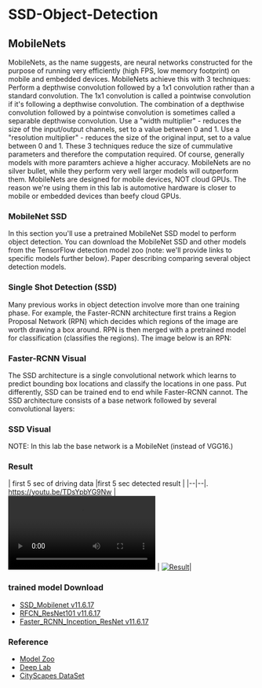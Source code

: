 # SSD-Object-Detection

## MobileNets
MobileNets, as the name suggests, are neural networks constructed for the purpose of running very efficiently (high FPS, low memory footprint) on mobile and embedded devices. MobileNets achieve this with 3 techniques:
Perform a depthwise convolution followed by a 1x1 convolution rather than a standard convolution. The 1x1 convolution is called a pointwise convolution if it's following a depthwise convolution. The combination of a depthwise convolution followed by a pointwise convolution is sometimes called a separable depthwise convolution.
Use a "width multiplier" - reduces the size of the input/output channels, set to a value between 0 and 1.
Use a "resolution multiplier" - reduces the size of the original input, set to a value between 0 and 1.
These 3 techniques reduce the size of cummulative parameters and therefore the computation required. Of course, generally models with more paramters achieve a higher accuracy. MobileNets are no silver bullet, while they perform very well larger models will outperform them. MobileNets are designed for mobile devices, NOT cloud GPUs. The reason we're using them in this lab is automotive hardware is closer to mobile or embedded devices than beefy cloud GPUs.

### MobileNet SSD
In this section you'll use a pretrained MobileNet SSD model to perform object detection. You can download the MobileNet SSD and other models from the TensorFlow detection model zoo (note: we'll provide links to specific models further below). Paper describing comparing several object detection models.

### Single Shot Detection (SSD)
Many previous works in object detection involve more than one training phase. For example, the Faster-RCNN architecture first trains a Region Proposal Network (RPN) which decides which regions of the image are worth drawing a box around. RPN is then merged with a pretrained model for classification (classifies the regions). The image below is an RPN:
### Faster-RCNN Visual
The SSD architecture is a single convolutional network which learns to predict bounding box locations and classify the locations in one pass. Put differently, SSD can be trained end to end while Faster-RCNN cannot. The SSD architecture consists of a base network followed by several convolutional layers:
### SSD Visual
NOTE: In this lab the base network is a MobileNet (instead of VGG16.)

### Result
| first 5 sec of driving data |first 5 sec detected result |
|--|--|.  https://youtu.be/TDsYpbYG9Nw
|<video controls><source src="sample.mp4" type="video/mp4"> </video> | [![Result](http://img.youtube.com/vi/TDsYpbYG9Nw/0.jpg)](https://www.youtube.com/watch?v=TDsYpbYG9Nw)|

### trained model Download  
* [SSD_Mobilenet v11.6.17](http://download.tensorflow.org/models/object_detection/ssd_mobilenet_v1_coco_11_06_2017.tar.gz)
* [RFCN_ResNet101 v11.6.17](http://download.tensorflow.org/models/object_detection/rfcn_resnet101_coco_11_06_2017.tar.gz)
* [Faster_RCNN_Inception_ResNet v11.6.17](http://download.tensorflow.org/models/object_detection/faster_rcnn_inception_resnet_v2_atrous_coco_11_06_2017.tar.gz)

### Reference 
* [Model Zoo](https://github.com/tensorflow/models/blob/master/research/object_detection/g3doc/detection_model_zoo.md)
* [Deep Lab](https://github.com/tensorflow/models/tree/master/research/deeplab)
* [CityScapes DataSet](https://www.cityscapes-dataset.com/)
